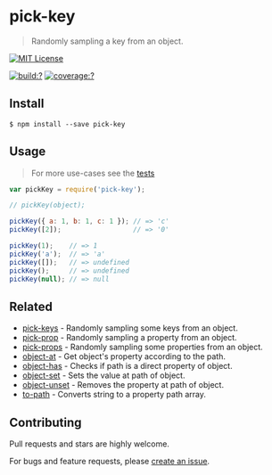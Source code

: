# pick-key

> Randomly sampling a key from an object.


[![MIT License](https://img.shields.io/badge/license-MIT_License-green.svg?style=flat-square)](https://github.com/bubkoo/pick-key/blob/master/LICENSE)

[![build:?](https://img.shields.io/travis/bubkoo/pick-key/master.svg?style=flat-square)](https://travis-ci.org/bubkoo/pick-key)
[![coverage:?](https://img.shields.io/coveralls/bubkoo/pick-key/master.svg?style=flat-square)](https://coveralls.io/github/bubkoo/pick-key)



## Install

```
$ npm install --save pick-key 
```



## Usage

> For more use-cases see the [tests](https://github.com/bubkoo/pick-key/blob/master/test/spec/index.js)

```js
var pickKey = require('pick-key');

// pickKey(object);

pickKey({ a: 1, b: 1, c: 1 }); // => 'c'
pickKey([2]);                  // => '0'

pickKey(1);    // => 1
pickKey('a');  // => 'a'
pickKey([]);   // => undefined
pickKey();     // => undefined
pickKey(null); // => null
```

## Related

- [pick-keys](https://github.com/bubkoo/pick-keys) - Randomly sampling some keys from an object.
- [pick-prop](https://github.com/bubkoo/pick-prop) - Randomly sampling a property from an object.
- [pick-props](https://github.com/bubkoo/pick-props) - Randomly sampling some properties from an object.
- [object-at](https://github.com/bubkoo/object-at) - Get object's property according to the path.
- [object-has](https://github.com/bubkoo/object-has) - Checks if path is a direct property of object.
- [object-set](https://github.com/bubkoo/object-set) - Sets the value at path of object.
- [object-unset](https://github.com/bubkoo/object-unset) - Removes the property at path of object.
- [to-path](https://github.com/bubkoo/to-path) - Converts string to a property path array. 



## Contributing

Pull requests and stars are highly welcome.

For bugs and feature requests, please [create an issue](https://github.com/bubkoo/pick-key/issues/new).
